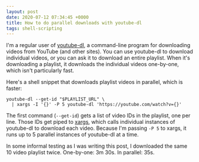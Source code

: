 ```yaml
---
layout: post
date: 2020-07-12 07:34:45 +0000
title: How to do parallel downloads with youtube-dl
tags: shell-scripting
---
```


I'm a regular user of [youtube-dl](http://ytdl-org.github.io/youtube-dl/), a command-line program for downloading videos from YouTube (and other sites).
You can use youtube-dl to download individual videos, or you can ask it to download an entire playlist.
When it's downloading a playlist, it downloads the individual videos one-by-one, which isn't particularly fast.

Here's a shell snippet that downloads playlist videos in parallel, which is faster:

```shell
youtube-dl --get-id "$PLAYLIST_URL" \
  | xargs -I '{}' -P 5 youtube-dl 'https://youtube.com/watch?v={}'
```

The first command (`--get-id`) gets a list of video IDs in the playlist, one per line.
Those IDs get piped to [xargs](https://linux.die.net/man/1/xargs), which calls individual instances of youtube-dl to download each video.
Because I'm passing `-P 5` to xargs, it runs up to 5&nbsp;parallel instances of youtube-dl at a time.

In some informal testing as I was writing this post, I downloaded the same 10 video playlist twice.
One-by-one: 3m&nbsp;30s.
In parallel: 35s.
